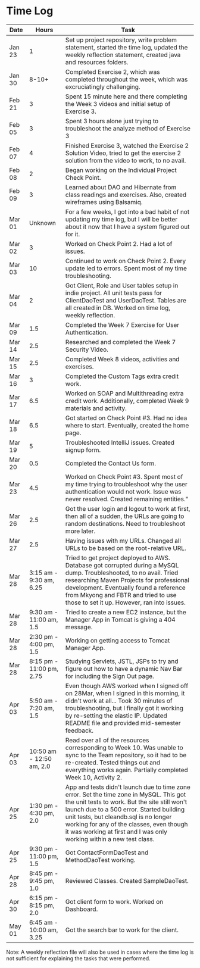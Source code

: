 # Time Log


| Date | Hours | Task |
|------|------|-------|
|Jan 23|1| Set up project repository, write problem statement, started the time log, updated the weekly reflection statement, created java and resources folders.|
|Jan 30|8-10+| Completed Exercise 2, which was completed throughout the week, which was excruciatingly challenging.|
|Feb 21|3| Spent 15 minute here and there completing the Week 3 videos and initial setup of Exercise 3.|
|Feb 05|3| Spent 3 hours alone just trying to troubleshoot the analyze method of Exercise 3|
|Feb 07|4| Finished Exercise 3, watched the Exercise 2 Solution Video, tried to get the exercise 2 solution from the video to work, to no avail.|
|Feb 08|2| Began working on the Individual Project Check Point.|
|Feb 09|3| Learned about DAO and Hibernate from class readings and exercises.  Also, created wireframes using Balsamiq.|
|Mar 01|Unknown| For a few weeks, I got into a bad habit of not updating my time log, but I will be better about it now that I have a system figured out for it.|
|Mar 02|3|Worked on Check Point 2.  Had a lot of issues.
|Mar 03|10|Continued to work on Check Point 2.  Every update led to errors.  Spent most of my time troubleshooting.
|Mar 04|2|Got Client, Role and User tables setup in indie project.  All unit tests pass for ClientDaoTest and UserDaoTest.  Tables are all created in DB.  Worked on time log, weekly reflection.|
|Mar 09|1.5|Completed the Week 7 Exercise for User Authentication.|
|Mar 14|2.5|Researched and completed the Week 7 Security Video.|
|Mar 15|2.5|Completed Week 8 videos, activities and exercises.
|Mar 16|3|Completed the Custom Tags extra credit work.|
|Mar 17|6.5|Worked on SOAP and Multithreading extra credit work.  Additionally, completed Week 9 materials and activity.|
|Mar 18|6.5|Got started on Check Point #3.  Had no idea where to start.  Eventually, created the home page.|
|Mar 19|5|Troubleshooted IntelliJ issues.  Created signup form.|
|Mar 20|0.5|Completed the Contact Us form.|
|Mar 23|4.5|Worked on Check Point #3.  Spent most of my time trying to troubleshoot why the user authentication would not work.  Issue was never resolved.  Created remaining entities."|
|Mar 26|2.5|Got the user login and logout to work at first, then all of a sudden, the URLs are going to random destinations.  Need to troubleshoot more later.|
|Mar 27|2.5|Having issues with my URLs.  Changed all URLs to be based on the root-relative URL.
|Mar 28|3:15 am - 9:30 am, 6.25|Tried to get project deployed to AWS.  Database got corrupted during a MySQL dump.  Troubleshooted, to no avail.  Tried researching Maven Projects for professional development.  Eventually found a reference from Mkyong and FBTR and tried to use those to set it up.  However, ran into issues.|
|Mar 28|9:30 am - 11:00 am, 1.5|Tried to create a new EC2 instance, but the Manager App in Tomcat is giving a 404 message.||
|Mar 28|2:30 pm - 4:00 pm, 1.5|Working on getting access to Tomcat Manager App.||
|Mar 28|8:15 pm - 11:00 pm, 2.75|Studying Servlets, JSTL, JSPs to try and figure out how to have a dynamic Nav Bar for including the Sign Out page.||
|Apr 03|5:50 am - 7:20 am, 1.5|Even though AWS worked when I signed off on 28Mar, when I signed in this morning, it didn't work at all...  Took 30 minutes of troubleshooting, but I finally got it working by re-setting the elastic IP.  Updated README file and provided mid-semester feedback.|
|Apr 03|10:50 am - 12:50 am, 2.0|Read over all of the resources corresponding to Week 10.  Was unable to sync to the Team repository, so it had to be re-created.  Tested things out and everything works again.  Partially completed Week 10, Activity 2.|
|Apr 25|1:30 pm - 4:30 pm, 2.0|App and tests didn't launch due to time zone error.  Set the time zone in MySQL.  This got the unit tests to work.  But the site still won't launch due to a 500 error.  Started building unit tests, but cleandb.sql is no longer working for any of the classes, even though it was working at first and I was only working within a new test class. |
|Apr 25|9:30 pm - 11:00 pm, 1.5|Got ContactFormDaoTest and MethodDaoTest working.|
|Apr 28|8:45 pm - 9:45 pm, 1.0|Reviewed Classes.  Created SampleDaoTest.|
|Apr 30|6:15 pm - 8:15 pm, 2.0|Got client form to work.  Worked on Dashboard.|
|May 01|6:45 am - 10:00 am, 3.25|Got the search bar to work for the client.|

Note: A weekly reflection file will also be used in cases where the time log is not sufficient for explaining the tasks that were performed.